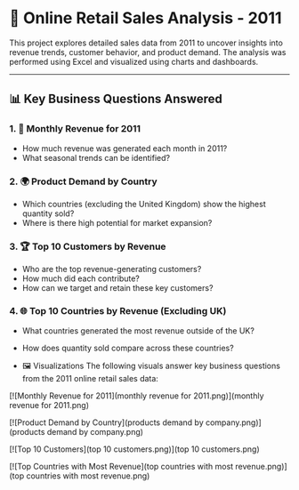 # 🛒 Online Retail Sales Analysis - 2011

This project explores detailed sales data from 2011 to uncover insights into revenue trends, customer behavior, and product demand. The analysis was performed using Excel and visualized using charts and dashboards.

---

## 📊 Key Business Questions Answered

### 1. 📆 Monthly Revenue for 2011
- How much revenue was generated each month in 2011?
- What seasonal trends can be identified?

### 2. 🌍 Product Demand by Country
- Which countries (excluding the United Kingdom) show the highest quantity sold?
- Where is there high potential for market expansion?

### 3. 🏆 Top 10 Customers by Revenue
- Who are the top revenue-generating customers?
- How much did each contribute?
- How can we target and retain these key customers?

### 4. 🌐 Top 10 Countries by Revenue (Excluding UK)
- What countries generated the most revenue outside of the UK?
- How does quantity sold compare across these countries?

- 🖼️ Visualizations
The following visuals answer key business questions from the 2011 online retail sales data:

[![Monthly Revenue for 2011](monthly revenue for 2011.png)](monthly revenue for 2011.png)

[![Product Demand by Country](products demand by company.png)](products demand by company.png)

[![Top 10 Customers](top 10 customers.png)](top 10 customers.png)

[![Top Countries with Most Revenue](top countries with most revenue.png)](top countries with most revenue.png)
